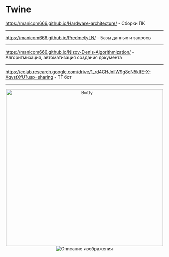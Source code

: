 
# Twine
https://manicom666.github.io/Hardware-architecture/ - Сборки ПК
______
https://manicom666.github.io/PredmetyLN/ - Базы данных и запросы
______
https://manicom666.github.io/Nizov-Denis-Algorithmization/ - Алгоритмизация, автоматизация создания документа
______
https://colab.research.google.com/drive/1_rd4CHJnilW9g8cN5kIfE-X-XqvstXfU?usp=sharing - ТГ бот
______
<div align="center">
    <img src="https://media.tenor.com/dy36jVqucVwAAAAM/tom-and-jerry-tom.gif" alt="Botty" width="500"/>
</div>
<div align="center">
    <img src="https://camo.githubusercontent.com/053274ea98d1710513e6e8a114a0a1eac462f7a75bffbde7d1aaddab14dee182/68747470733a2f2f6b6f6d617265762e636f6d2f67687076632f3f757365726e616d653d4e617a756b6572267374796c653d666c61742d73717561726526636f6c6f723d626c7565" alt="Описание изображения" />
</div>
